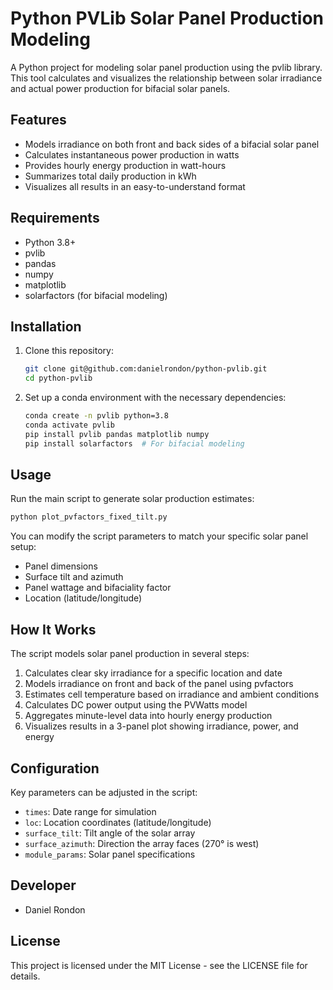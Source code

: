 # Python PVLib Solar Panel Production Modeling

A Python project for modeling solar panel production using the pvlib library. This tool calculates and visualizes the relationship between solar irradiance and actual power production for bifacial solar panels.

## Features

- Models irradiance on both front and back sides of a bifacial solar panel
- Calculates instantaneous power production in watts
- Provides hourly energy production in watt-hours
- Summarizes total daily production in kWh
- Visualizes all results in an easy-to-understand format

## Requirements

- Python 3.8+
- pvlib
- pandas
- numpy
- matplotlib
- solarfactors (for bifacial modeling)

## Installation

1. Clone this repository:
   ```bash
   git clone git@github.com:danielrondon/python-pvlib.git
   cd python-pvlib
   ```

2. Set up a conda environment with the necessary dependencies:
   ```bash
   conda create -n pvlib python=3.8
   conda activate pvlib
   pip install pvlib pandas matplotlib numpy
   pip install solarfactors  # For bifacial modeling
   ```

## Usage

Run the main script to generate solar production estimates:

```bash
python plot_pvfactors_fixed_tilt.py
```

You can modify the script parameters to match your specific solar panel setup:
- Panel dimensions
- Surface tilt and azimuth
- Panel wattage and bifaciality factor
- Location (latitude/longitude)

## How It Works

The script models solar panel production in several steps:
1. Calculates clear sky irradiance for a specific location and date
2. Models irradiance on front and back of the panel using pvfactors
3. Estimates cell temperature based on irradiance and ambient conditions
4. Calculates DC power output using the PVWatts model
5. Aggregates minute-level data into hourly energy production
6. Visualizes results in a 3-panel plot showing irradiance, power, and energy

## Configuration

Key parameters can be adjusted in the script:
- `times`: Date range for simulation
- `loc`: Location coordinates (latitude/longitude)
- `surface_tilt`: Tilt angle of the solar array
- `surface_azimuth`: Direction the array faces (270° is west)
- `module_params`: Solar panel specifications

## Developer

- Daniel Rondon

## License

This project is licensed under the MIT License - see the LICENSE file for details.
